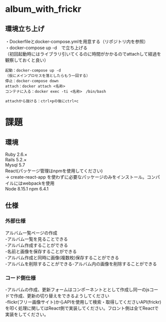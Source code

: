 # album_with_frickr

## 環境立ち上げ

・Dockerfileとdocker-compose.ymlを用意する（リポジトリ内を参照）  
・docker-compose up -d　で立ち上げる  
（初回起動時にはライブラリ引いてくるのに時間がかかるのでattachして経過を観察しておくと良い）  

```
起動：docker-compose up -d
（仮にメインプロセスを落としたらもう一回する）
停止：docker-compose down
attach：docker attach <名称>
コンテナに入る：docker exec -ti <名称>　/bin/bash

attachから抜ける：ctrl+pの後にctrl+c
```

# 課題
## 環境
Ruby 2.6.×  
Rails 5.2.×  
Mysql 5.7  
React(パッケージ管理はnpmを使用してください)  
→ create-react-app を使わずに必要なパッケージのみをインストール。コンパイルにはwebpackを使用  
Node 8.15.1
npm 6.4.1  

## 仕様
### 外部仕様
アルバム一覧ページの作成  
-アルバム一覧を見ることできる  
-アルバム作成することができる  
-名前と画像を保存することができる  
-アルバム作成と同時に画像(複数枚)保存することができる  
-アルバムを削除することができる-アルバム内の画像を削除することができる  

### コード側仕様  
-アルバムの作成、更新フォームはコンポーネントととして作成し同一のjsコードで作成、更新の切り替えをできるようしてください  
-flickr(フリー画像サイト)からAPIを使用して検索・取得してくださいAPI(frickr)を叩く処理に関してはReact側で実装してください。フロント側は全てReactで実装をしてください。
